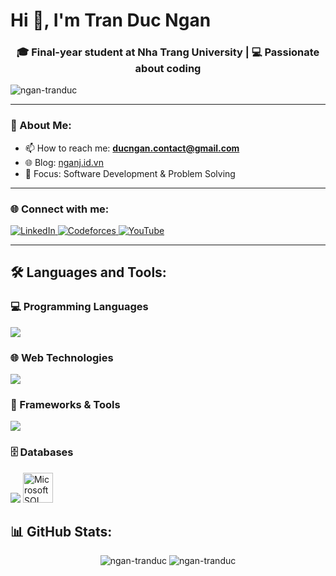 # Hi 👋, I'm Tran Duc Ngan

<div align="center">

### 🎓 Final-year student at Nha Trang University | 💻 Passionate about coding

<p align="left"> <img src="https://komarev.com/ghpvc/?username=ngan-tranduc&label=Profile%20views&color=0e75b6&style=flat" alt="ngan-tranduc" /> </p>

</div>

---

### 🔭 About Me:
- 📫 How to reach me: **ducngan.contact@gmail.com**
- 🌐 Blog: <a href="https://nganj.id.vn" target="_blank">nganj.id.vn</a>
- 🎯 Focus: Software Development & Problem Solving
---

### 🌐 Connect with me:

<div align="center">

<p align="left">
<a href="https://linkedin.com/in/ngan-tran-duc-99bbb8371" target="_blank">
  <img src="https://img.shields.io/badge/LinkedIn-0077B5?style=for-the-badge&logo=linkedin&logoColor=white" alt="LinkedIn"/>
</a>
<a href="https://codeforces.com/profile/_nganj" target="_blank">
  <img src="https://img.shields.io/badge/Codeforces-445f9d?style=for-the-badge&logo=Codeforces&logoColor=white" alt="Codeforces"/>
</a>
  <a href="https://www.youtube.com/@tranducngan" target="_blank">
  <img src="https://img.shields.io/badge/YouTube-FF0000?style=for-the-badge&logo=youtube&logoColor=white" alt="YouTube"/>
</a>
</div>
</p>

</div>

---

## 🛠️ Languages and Tools:

### 💻 Programming Languages
<p align="left">
<img src="https://skillicons.dev/icons?i=java,cs,cpp,c,python,dart&theme=light" />
</p>

### 🌐 Web Technologies  
<p align="left">
<img src="https://skillicons.dev/icons?i=html,css,js,angular,bootstrap&theme=light" />
</p>

### 🚀 Frameworks & Tools
<p align="left">
<img src="https://skillicons.dev/icons?i=dotnet,spring,flutter,git,postman&theme=light" />
</p>

### 🗄️ Databases
<p align="left">
<img src="https://skillicons.dev/icons?i=mysql,firebase,supabase&theme=light" />
<img src="https://www.svgrepo.com/show/303229/microsoft-sql-server-logo.svg" alt="Microsoft SQL Server" width="48" height="48"/>
</p>
</p>

## 📊 GitHub Stats:

<div align="center">
  
<img src="https://github-readme-stats.vercel.app/api/top-langs?username=ngan-tranduc&show_icons=true&locale=en&layout=compact&theme=light" alt="ngan-tranduc" />

<img src="https://github-readme-stats.vercel.app/api?username=ngan-tranduc&show_icons=true&locale=en&theme=light" alt="ngan-tranduc" />

</div>

